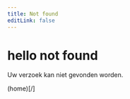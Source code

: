 ```yaml
---
title: Not found
editLink: false
---
```


<NotFound />

# hello not found

Uw verzoek kan niet gevonden worden.

(home)[/]